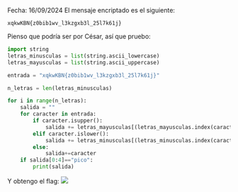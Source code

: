 Fecha: 16/09/2024
El mensaje encriptado es el siguiente:
```
xqkwKBN{z0bib1wv_l3kzgxb3l_25l7k61j}
```

Pienso que podría ser por César, así que pruebo:

```python
import string
letras_minusculas = list(string.ascii_lowercase)
letras_mayusculas = list(string.ascii_uppercase)

entrada = "xqkwKBN{z0bib1wv_l3kzgxb3l_25l7k61j}"

n_letras = len(letras_minusculas)

for i in range(n_letras):
    salida = ""
    for caracter in entrada:
        if caracter.isupper():
            salida += letras_mayusculas[(letras_mayusculas.index(caracter)+i)%n_letras]
        elif caracter.islower():
            salida += letras_minusculas[(letras_minusculas.index(caracter)+i)%n_letras]
        else:
            salida+=caracter
    if salida[0:4]=="pico":
        print(salida)
```

Y obtengo el flag:
![](imágenes/Pasted%20image%2020240916231726.png)
